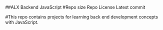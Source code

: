 ##ALX Backend JavaScript
#Repo size Repo License Latest commit

#This repo contains projects for learning back end development concepts with JavaScript.
